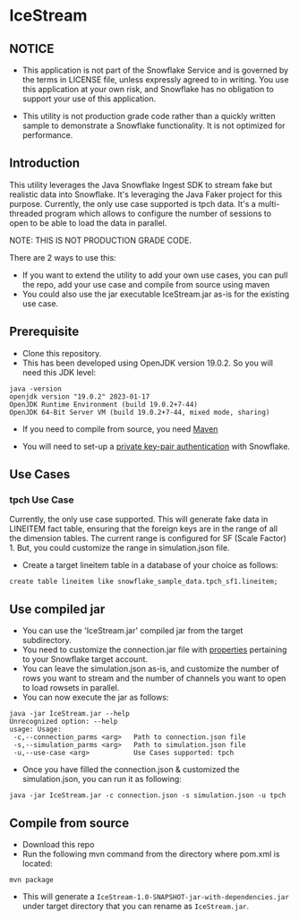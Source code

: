 # IceStream

## NOTICE

- This application is not part of the Snowflake Service and is governed by the terms in LICENSE file, unless expressly agreed to in writing.  You use this application at your own risk, and Snowflake has no obligation to support your use of this application.

- This utility is not production grade code rather than a quickly written sample to demonstrate a Snowflake functionality. It is not optimized for performance. 


## Introduction

This utility leverages the Java Snowflake Ingest SDK to stream fake but realistic data into Snowflake. It's leveraging the Java Faker project for this purpose. Currently, the only use case supported is tpch data. It's a multi-threaded program which allows to configure the number of sessions to open to be able to load the data in parallel.

NOTE: THIS IS NOT PRODUCTION GRADE CODE.

There are 2 ways to use this:

- If you want to extend the utility to add your own use cases, you can pull the repo, add your use case and compile from source using maven
- You could also use the jar executable IceStream.jar as-is for the existing use case.

## Prerequisite

- Clone this repository.
- This has been developed using OpenJDK version 19.0.2. So you will need this JDK level:

```
java -version
openjdk version "19.0.2" 2023-01-17
OpenJDK Runtime Environment (build 19.0.2+7-44)
OpenJDK 64-Bit Server VM (build 19.0.2+7-44, mixed mode, sharing)
```
- If you need to compile from source, you need [Maven](https://maven.apache.org/download.cgi)

- You will need to set-up a [private key-pair authentication](https://docs.snowflake.com/en/user-guide/key-pair-auth#configuring-key-pair-authentication) with Snowflake.

## Use Cases

### tpch Use Case

Currently, the only use case supported. This will generate fake data in LINEITEM fact table, ensuring that the foreign keys are in the range of all the dimension tables. The current range is configured for SF (Scale Factor) 1. But, you could customize the range in simulation.json file.

- Create a target lineitem table in a database of your choice as follows:

```
create table lineitem like snowflake_sample_data.tpch_sf1.lineitem;
```

## Use compiled jar

- You can use the 'IceStream.jar' compiled jar from the target subdirectory.
- You need to customize the connection.jar file with [properties](https://docs.snowflake.com/en/user-guide/data-load-snowpipe-streaming-overview#snowpipe-streaming-properties) pertaining to your Snowflake target account.
- You can leave the simulation.json as-is, and customize the number of rows you want to stream and the number of channels you want to open to load rowsets in parallel. 
- You can now execute the jar as follows:

```
java -jar IceStream.jar --help
Unrecognized option: --help
usage: Usage:
 -c,--connection_parms <arg>   Path to connection.json file
 -s,--simulation_parms <arg>   Path to simulation.json file
 -u,--use-case <arg>           Use Cases supported: tpch
```

- Once you have filled the connection.json & customized the simulation.json, you can run it as following:

```
java -jar IceStream.jar -c connection.json -s simulation.json -u tpch
```

## Compile from source

- Download this repo
- Run the following mvn command from the directory where pom.xml is located:

```
mvn package
```

- This will generate a `IceStream-1.0-SNAPSHOT-jar-with-dependencies.jar` under target directory that you can rename as `IceStream.jar`.

